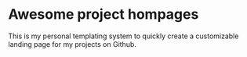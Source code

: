 # Awesome project hompages

This is my personal templating system to quickly create a customizable landing
page for my projects on Github.